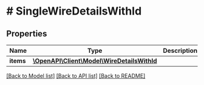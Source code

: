 # # SingleWireDetailsWithId

## Properties

Name | Type | Description | Notes
------------ | ------------- | ------------- | -------------
**items** | [**\OpenAPI\Client\Model\WireDetailsWithId**](WireDetailsWithId.md) |  | [optional]

[[Back to Model list]](../../README.md#models) [[Back to API list]](../../README.md#endpoints) [[Back to README]](../../README.md)
